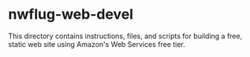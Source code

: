 # nwflug-web-devel

This directory contains instructions, files, and scripts for building
a free, static web site using Amazon's Web Services free tier.
